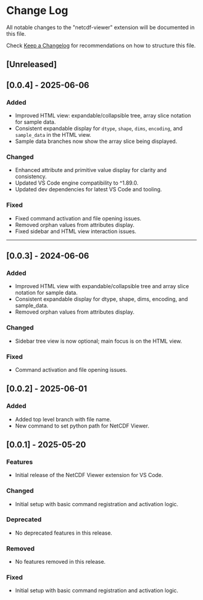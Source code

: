 # Change Log

All notable changes to the "netcdf-viewer" extension will be documented in this file.

Check [Keep a Changelog](http://keepachangelog.com/) for recommendations on how to structure this file.

## [Unreleased]

## [0.0.4] - 2025-06-06

### Added

- Improved HTML view: expandable/collapsible tree, array slice notation for sample data.
- Consistent expandable display for `dtype`, `shape`, `dims`, `encoding`, and `sample_data` in the HTML view.
- Sample data branches now show the array slice being displayed.

### Changed

- Enhanced attribute and primitive value display for clarity and consistency.
- Updated VS Code engine compatibility to ^1.89.0.
- Updated dev dependencies for latest VS Code and tooling.

### Fixed

- Fixed command activation and file opening issues.
- Removed orphan values from attributes display.
- Fixed sidebar and HTML view interaction issues.

---


## [0.0.3] - 2024-06-06

### Added

- Improved HTML view with expandable/collapsible tree and array slice notation for sample data.
- Consistent expandable display for dtype, shape, dims, encoding, and sample_data.
- Removed orphan values from attributes display.

### Changed

- Sidebar tree view is now optional; main focus is on the HTML view.

### Fixed

- Command activation and file opening issues.

## [0.0.2] - 2025-06-01

### Added

- Added top level branch with file name.
- New command to set python path for NetCDF Viewer.

## [0.0.1] - 2025-05-20

### Features

- Initial release of the NetCDF Viewer extension for VS Code.

### Changed

- Initial setup with basic command registration and activation logic.

### Deprecated

- No deprecated features in this release.

### Removed

- No features removed in this release.

### Fixed

- Initial setup with basic command registration and activation logic.
